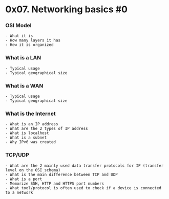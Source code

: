 # 0x07. Networking basics #0
### OSI Model

    - What it is
    - How many layers it has
    - How it is organized

### What is a LAN

    - Typical usage
    - Typical geographical size

### What is a WAN

    - Typical usage
    - Typical geographical size

### What is the Internet

    - What is an IP address
    - What are the 2 types of IP address
    - What is localhost
    - What is a subnet
    - Why IPv6 was created

### TCP/UDP

    - What are the 2 mainly used data transfer protocols for IP (transfer level on the OSI schema)
    - What is the main difference between TCP and UDP
    - What is a port
    - Memorize SSH, HTTP and HTTPS port numbers
    - What tool/protocol is often used to check if a device is connected to a network

